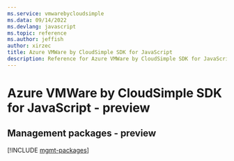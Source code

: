 ```yaml
---
ms.service: vmwarebycloudsimple
ms.data: 09/14/2022
ms.devlang: javascript
ms.topic: reference
ms.author: jeffish
author: xirzec
title: Azure VMWare by CloudSimple SDK for JavaScript
description: Reference for Azure VMWare by CloudSimple SDK for JavaScript
---
```

# Azure VMWare by CloudSimple SDK for JavaScript - preview

## Management packages - preview
[!INCLUDE [mgmt-packages](vmware-by-cloudsimple-mgmt-index.md)]
